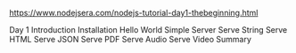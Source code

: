 https://www.nodejsera.com/nodejs-tutorial-day1-thebeginning.html


Day 1
Introduction
Installation
Hello World
Simple Server
Serve String
Serve HTML
Serve JSON
Serve PDF
Serve Audio
Serve Video
Summary
